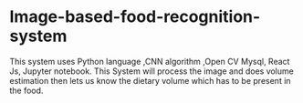 # Image-based-food-recognition-system
This system uses Python language ,CNN algorithm ,Open CV Mysql, React Js, Jupyter notebook. This System will process the image and does volume estimation then lets us know the dietary volume which has to be present in the food.
